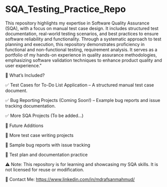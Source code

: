 # SQA_Testing_Practice_Repo
This repository highlights my expertise in Software Quality Assurance (SQA), with a focus on manual test case design. It includes structured test documentation, real-world testing scenarios, and best practices to ensure software reliability and functionality. Through a systematic approach to test planning and execution, this repository demonstrates proficiency in functional and non-functional testing, requirement analysis. It serves as a portfolio of my hands-on experience in quality assurance methodologies, emphasizing software validation techniques to enhance product quality and user experience."

📌 What’s Included?

✅ Test Cases for To-Do List Application – A structured manual test case document.

✅ Bug Reporting Projects (Coming Soon!) – Example bug reports and issue tracking documentation.

✅ More SQA Projects (To be added...)

🚀 Future Additions

🔹 More test case writing projects

🔹 Sample bug reports with issue tracking

🔹 Test plan and documentation practice

⚠️ Note: This repository is for learning and showcasing my SQA skills. It is not licensed for reuse or modification.

📩 Contact Me: https://www.linkedin.com/in/mdrafsanmahmud/
